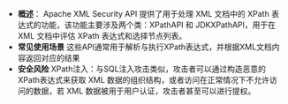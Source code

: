 - **概述**：
    Apache XML Security API 提供了用于处理 XML 文档中的 XPath 表达式的功能，该功能主要涉及两个类：XPathAPI 和 JDKXPathAPI，用于在 XML 文档中评估 XPath 表达式和选择节点列表。
- **常见使用场景**
    这些API通常用于解析与执行XPath表达式，并根据XML文档内容返回对应的结果
- **安全风险**
    XPath注入：与SQL注入攻击类似，攻击者可以通过构造恶意的XPath表达式来获取 XML 数据的组织结构，或者访问在正常情况下不允许访问的数据，若 XML 数据被用于用户认证，攻击者甚至可以进行提权。
